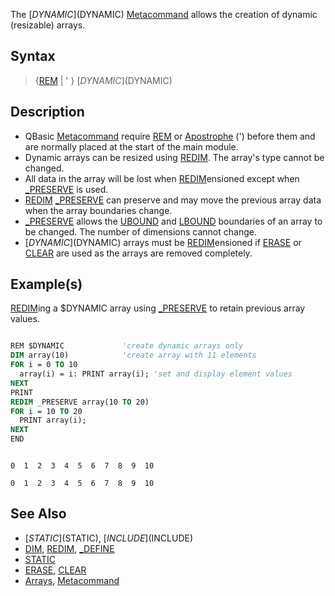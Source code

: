 The [$DYNAMIC]($DYNAMIC) [Metacommand](Metacommand) allows the creation of dynamic (resizable) arrays.

## Syntax
 
> {[REM](REM) | ' } [$DYNAMIC]($DYNAMIC)

## Description

* QBasic [Metacommand](Metacommand) require [REM](REM) or [Apostrophe](Apostrophe) (') before them and are normally placed at the start of the main module.
* Dynamic arrays can be resized using [REDIM](REDIM). The array's type cannot be changed.
* All data in the array will be lost when [REDIM](REDIM)ensioned except when [_PRESERVE](_PRESERVE) is used.
* [REDIM](REDIM) [_PRESERVE](_PRESERVE) can preserve and may move the previous array data when the array boundaries change.
* [_PRESERVE](_PRESERVE) allows the [UBOUND](UBOUND) and [LBOUND](LBOUND) boundaries of an array to be changed. The number of dimensions cannot change.
* [$DYNAMIC]($DYNAMIC) arrays must be [REDIM](REDIM)ensioned if [ERASE](ERASE) or [CLEAR](CLEAR) are used as the arrays are removed completely.

## Example(s)

[REDIM](REDIM)ing a $DYNAMIC array using [_PRESERVE](_PRESERVE) to retain previous array values.

```vb

REM $DYNAMIC             'create dynamic arrays only
DIM array(10)            'create array with 11 elements
FOR i = 0 TO 10
  array(i) = i: PRINT array(i); 'set and display element values
NEXT
PRINT
REDIM _PRESERVE array(10 TO 20)
FOR i = 10 TO 20
  PRINT array(i);
NEXT
END 

```

```text

0  1  2  3  4  5  6  7  8  9  10

0  1  2  3  4  5  6  7  8  9  10

```

## See Also

* [$STATIC]($STATIC), [$INCLUDE]($INCLUDE)
* [DIM](DIM), [REDIM](REDIM), [_DEFINE](_DEFINE)
* [STATIC](STATIC)
* [ERASE](ERASE), [CLEAR](CLEAR)
* [Arrays](Arrays), [Metacommand](Metacommand)
